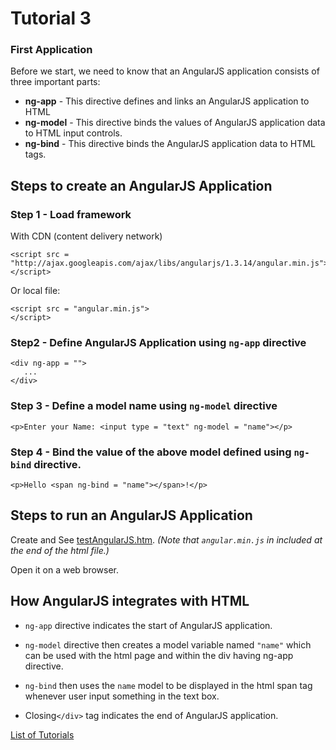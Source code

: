 # Tutorial 3

### First Application

Before we start, we need to know that an AngularJS application consists of three important parts:

* **ng-app** - This directive defines and links an AngularJS application to HTML
* **ng-model** - This directive binds the values of AngularJS application data to HTML input controls. 
* **ng-bind** - This directive binds the AngularJS application data to HTML tags.

## Steps to create an AngularJS Application

### Step 1 - Load framework
With CDN (content delivery network)
```
<script src = "http://ajax.googleapis.com/ajax/libs/angularjs/1.3.14/angular.min.js">
</script>
```
Or local file:
```
<script src = "angular.min.js">
</script>
```

### Step2 - Define AngularJS Application using `ng-app` directive
```
<div ng-app = "">
   ...
</div>
```

### Step 3 - Define a model name using `ng-model` directive
```
<p>Enter your Name: <input type = "text" ng-model = "name"></p>
```

### Step 4 - Bind the value of the above model defined using `ng-bind` directive.
```
<p>Hello <span ng-bind = "name"></span>!</p>
```

## Steps to run an AngularJS Application

Create and See [testAngularJS.htm](testAngularJS.htm). *(Note that `angular.min.js` in included at the end of the html file.)*

Open it on a web browser.

## How AngularJS integrates with HTML

* `ng-app` directive indicates the start of AngularJS application.

* `ng-model` directive then creates a model variable named `"name"` which can be used with the html page and within the div having ng-app directive.

* `ng-bind` then uses the `name` model to be displayed in the html span tag whenever user input something in the text box.

* Closing`</div>` tag indicates the end of AngularJS application.


[List of Tutorials](https://github.com/shane030716/angular-js#list-of-tutorials)